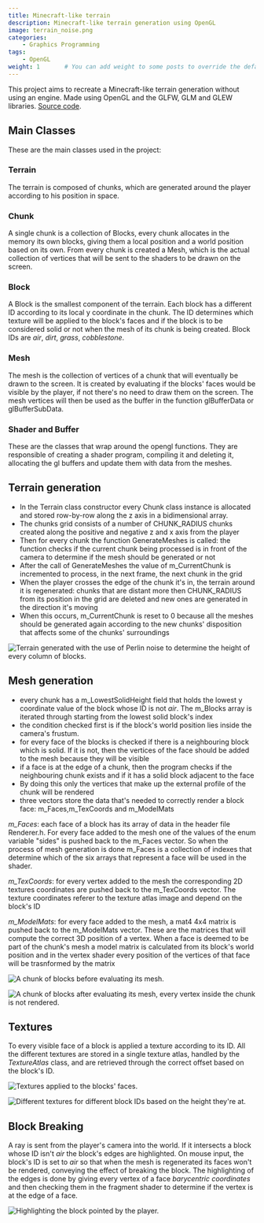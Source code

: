 ```yaml
---
title: Minecraft-like terrain
description: Minecraft-like terrain generation using OpenGL
image: terrain_noise.png
categories:
    - Graphics Programming
tags:
    - OpenGL
weight: 1       # You can add weight to some posts to override the default sorting (date descending)
---
```


This project aims to recreate a Minecraft-like terrain generation without using an engine. Made using OpenGL and the GLFW, GLM and GLEW libraries. [Source code](https://github.com/cmanziel/mncrft).

## Main Classes

These are the main classes used in the project:

### Terrain

The terrain is composed of chunks, which are generated around the player according to his position in space.

### Chunk

A single chunk is a collection of Blocks, every chunk allocates in the memory its own blocks, giving them a local position and a world position based on its own. From every chunk is created a Mesh, which is the actual collection of vertices that will be sent to the shaders to be drawn on the screen.

### Block

A Block is the smallest component of the terrain. Each block has a different ID according to its local y coordinate in the chunk. The ID determines which texture will be applied to the block's faces and if the block is to be considered solid or not when the mesh of its chunk is being created. Block IDs are *air*, *dirt*, *grass*, *cobblestone*.

### Mesh

The mesh is the collection of vertices of a chunk that will eventually be drawn to the screen. It is created by evaluating if the blocks' faces would be visible by the player, if not there's no need to draw them on the screen. The mesh vertices will then be used as the buffer in the function glBufferData or glBufferSubData.

### Shader and Buffer

These are the classes that wrap around the opengl functions. They are responsible of creating a shader program, compiling it and deleting it, allocating the gl buffers and update them with data from the meshes.

## Terrain generation

- In the Terrain class constructor every Chunk class instance is allocated and stored row-by-row along the z axis in a bidimensional array.
- The chunks grid consists of a number of CHUNK_RADIUS chunks created along the positive and negative z and x axis from the player
- Then for every chunk the function GenerateMeshes is called: the function checks if the current chunk being processed is in front of the camera to determine if the mesh should be generated or not
- After the call of GenerateMeshes the value of m_CurrentChunk is incremented to process, in the next frame, the next chunk in the grid
- When the player crosses the edge of the chunk it's in, the terrain around it is regenerated: chunks that are distant more then CHUNK_RADIUS from its position in the grid are deleted and new ones are generated in the direction it's moving
- When this occurs, m_CurrentChunk is reset to 0 because all the meshes should be generated again according to the new chunks' disposition that affects some of the chunks' surroundings

![Terrain generated with the use of Perlin noise to determine the height of every column of blocks.](terrain_noise.png "terrain with noise")

## Mesh generation

- every chunk has a m_LowestSolidHeight field that holds the lowest y coordinate value of the block whose ID is not *air*. The m_Blocks array is iterated through starting from the lowest solid block's index
- the condition checked first is if the block's world position lies inside the camera's frustum. 
- for every face of the blocks is checked if there is a neighbouring block which is solid. If it is not, then the vertices of the face should be added to the mesh because they will be visible
- if a face is at the edge of a chunk, then the program checks if the neighbouring chunk exists and if it has a solid block adjacent to the face
- By doing this only the vertices that make up the external profile of the chunk will be rendered
- three vectors store the data that's needed to correctly render a block face: m_Faces,m_TexCoords and m_ModelMats

*m_Faces*: each face of a block has its array of data in the header file Renderer.h. For every face added to the mesh one of the values of the enum variable "sides" is pushed back to the m_Faces vector. So when the process of mesh generation is done m_Faces is a collection of indexes that determine which of the six arrays that represent a face will be used in the shader.

*m_TexCoords*: for every vertex added to the mesh the corresponding 2D textures coordinates are pushed back to the m_TexCoords vector.
The texture coordinates referer to the texture atlas image and depend on the block's ID

*m_ModelMats*: for every face added to the mesh, a mat4 4x4 matrix is pushed back to the m_ModelMats vector. These are the matrices that will compute the correct 3D position of a vertex.
When a face is deemed to be part of the chunk's mesh a model matrix is calculated from its block's world position and in the vertex shader every position of the vertices of that face will be trasnformed by the matrix

![A chunk of blocks before evaluating its mesh.](no_shell.png "a chunk of blocks before evaluating its mesh")

![A chunk of blocks after evaluating its mesh, every vertex inside the chunk is not rendered.](shell.png "a chunk of blocks before evaluating its mesh")

## Textures

To every visible face of a block is applied a texture according to its ID. All the different textures are stored in a single texture atlas, handled by the *TextureAtlas* class, and are retrieved through the correct offset based on the block's ID.

![Textures applied to the blocks' faces.](textures.png "Textures")

![Different textures for different block IDs based on the height they're at.](texture_ids.png "Noise")

## Block Breaking

A ray is sent from the player's camera into the world. If it intersects a block whose ID isn't *air* the block's edges are highlighted. On mouse input, the block's ID is set to *air* so that when the mesh is regenerated its faces won't be rendered, conveying the effect of breaking the block.
The highlighting of the edges is done by giving every vertex of a face *barycentric coordinates* and then checking them in the fragment shader to determine if the vertex is at the edge of a face.

![Highlighting the block pointed by the player.](block_pointed.png "Block pointed")
